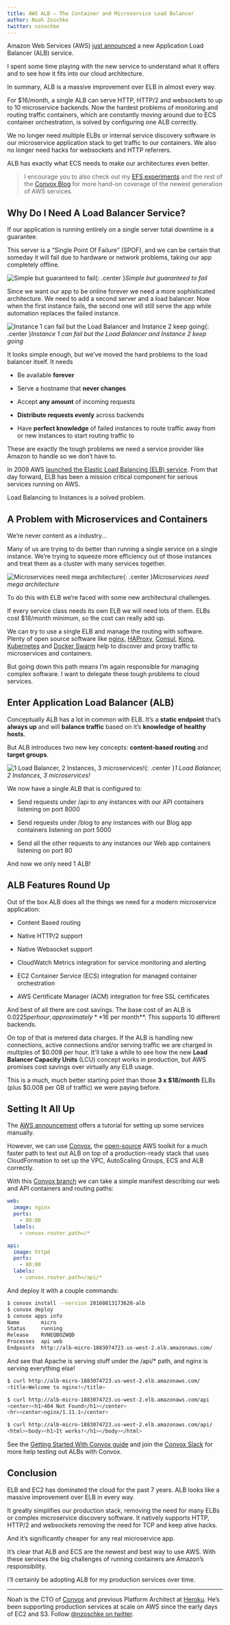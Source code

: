 ```yaml
---
title: AWS ALB — The Container and Microservice Load Balancer
author: Noah Zoschke
twitter: nzoschke
---
```


Amazon Web Services (AWS) [just announced](https://aws.amazon.com/blogs/aws/new-aws-application-load-balancer/) a new Application Load Balancer (ALB) service.

I spent some time playing with the new service to understand what it offers and to see how it fits into our cloud architecture.

In summary, ALB is a massive improvement over ELB in almost every way.

For $16/month, a single ALB can serve HTTP, HTTP/2 and websockets to up to 10 microservice backends. Now the hardest problems of monitoring and routing traffic containers, which are constantly moving around due to ECS container orchestration, is solved by configuring one ALB correctly.

We no longer need multiple ELBs or internal service discovery software in our microservice application stack to get traffic to our containers. We also no longer need hacks for websockets and HTTP referrers.

ALB has exactly what ECS needs to make our architectures even better.

<!--more-->

> I encourage you to also check out my [EFS experiments](https://convox.com/blog/efs/) and the rest of the [Convox Blog](https://convox.com/blog/) for more hand-on coverage of the newest generation of AWS services.

## Why Do I Need A Load Balancer Service?

If our application is running entirely on a single server total downtime is a guarantee.

This server is a “Single Point Of Failure” (SPOF), and we can be certain that someday it will fail due to hardware or network problems, taking our app completely offline.

![Simple but guaranteed to fail](https://medium2.global.ssl.fastly.net/max/2000/1*Tqsx2cNvxrsHA3AZYBb1Vg.png){: .center }*Simple but guaranteed to fail*

Since we want our app to be online forever we need a more sophisticated architecture. We need to add a second server and a load balancer. Now when the first instance fails, the second one will still serve the app while automation replaces the failed instance.

![Instance 1 can fail but the Load Balancer and Instance 2 keep going](https://medium2.global.ssl.fastly.net/max/2000/1*kycs3ghJko0iT0eNP8IJqw.png){: .center }*Instance 1 can fail but the Load Balancer and Instance 2 keep going*

It looks simple enough, but we’ve moved the hard problems to the load balancer itself. It needs 

* Be available **forever**

* Serve a hostname that **never changes**

* Accept **any amount** of incoming requests

* **Distribute requests evenly** across backends

* Have **perfect knowledge** of failed instances to route traffic away from or new instances to start routing traffic to

These are exactly the tough problems we need a service provider like Amazon to handle so we don’t have to.

In 2009 AWS [launched the Elastic Load Balancing (ELB) service](https://aws.amazon.com/blogs/aws/new-aws-load-balancing-automatic-scaling-and-cloud-monitoring-services/). From that day forward, ELB has been a mission critical component for serious services running on AWS.

Load Balancing to Instances is a solved problem.

## A Problem with Microservices and Containers

We’re never content as a industry…

Many of us are trying to do better than running a single service on a single instance. We’re trying to squeeze more efficiency out of those instances and treat them as a cluster with many services together.

![Microservices need mega architecture](https://medium2.global.ssl.fastly.net/max/2000/1*2kRAm8Np5dRzYiebhHnroQ.png){: .center }*Microservices need mega architecture*

To do this with ELB we’re faced with some new architectural challenges. 

If every service class needs its own ELB we will need lots of them. ELBs cost $18/month minimum, so the cost can really add up.

We can try to use a single ELB and manage the routing with software. Plenty of open source software like [nginx](https://www.nginx.com/), [HAProxy](http://www.haproxy.org/), [Consul](https://www.consul.io/), [Kong](https://getkong.org/), [Kubernetes](http://kubernetes.io/) and [Docker Swarm](https://docs.docker.com/swarm/) help to discover and proxy traffic to microservices and containers.

But going down this path means I’m again responsible for managing complex software. I want to delegate these tough problems to cloud services.

## Enter Application Load Balancer (ALB)

Conceptually ALB has a lot in common with ELB. It’s a **static endpoint** that’s **always up** and will **balance traffic** based on it’s **knowledge of healthy hosts**.

But ALB introduces two new key concepts: **content-based routing** and **target groups**.

![1 Load Balancer, 2 Instances, 3 microservices!](https://medium2.global.ssl.fastly.net/max/2000/1*q5M9h9OHNJ8TWh8X1Fuz2g.png){: .center }*1 Load Balancer, 2 Instances, 3 microservices!*

We now have a single ALB that is configured to:

* Send requests under /api to any instances with our API containers listening on port 8000

* Send requests under /blog to any instances with our Blog app containers listening on port 5000

* Send all the other requests to any instances our Web app containers listening on port 80

And now we only need 1 ALB!

## ALB Features Round Up

Out of the box ALB does all the things we need for a modern microservice application:

* Content Based routing

* Native HTTP/2 support

* Native Websocket support

* CloudWatch Metrics integration for service monitoring and alerting

* EC2 Container Service (ECS) integration for managed container orchestration

* AWS Certificate Manager (ACM) integration for free SSL certificates

And best of all there are cost savings. The base cost of an ALB is $0.0225 per hour, approximately **$16 per month**. This supports 10 different backends.

On top of that is metered data charges. If the ALB is handling new connections, active connections and/or serving traffic we are charged in multiples of $0.008 per hour. It'll take a while to see how the new **Load Balancer Capacity Units** (LCU) concept works in production, but AWS promises cost savings over virtually any ELB usage.

This is a much, much better starting point than those **3 x $18/month** ELBs (plus $0.008 per GB of traffic) we were paying before.

## Setting It All Up

The [AWS announcement](https://aws.amazon.com/blogs/aws/new-aws-application-load-balancer/) offers a tutorial for setting up some services manually.

However, we can use [Convox](https://convox.com/), the [open-source](https://github.com/convox/rack) AWS toolkit for a much faster path to test out ALB on top of a production-ready stack that uses CloudFormation to set up the VPC, AutoScaling Groups, ECS and ALB correctly.

With this [Convox branch](https://github.com/convox/rack/pull/1045) we can take a simple manifest describing our web and API containers and routing paths:

```yaml
web:
  image: nginx
  ports:
    - 80:80
  labels:
    - convox.router.path=/*

api:
  image: httpd
  ports:
    - 80:80
  labels:
    - convox.router.path=/api/*
```

And deploy it with a couple commands:

```bash
$ convox install --version 20160813173628-alb
$ convox deploy
$ convox apps info
Name       micro
Status     running
Release    RVNEQBOZWQD
Processes  api web
Endpoints  http://alb-micro-1883074723.us-west-2.elb.amazonaws.com/
```

And see that Apache is serving stuff under the /api/* path, and nginx is serving everything else!

```bash
$ curl http://alb-micro-1883074723.us-west-2.elb.amazonaws.com/
<title>Welcome to nginx!</title>

$ curl http://alb-micro-1883074723.us-west-2.elb.amazonaws.com/api
<center><h1>404 Not Found</h1></center>
<hr><center>nginx/1.11.1</center>

$ curl http://alb-micro-1883074723.us-west-2.elb.amazonaws.com/api/
<html><body><h1>It works!</h1></body></html>
```

See the [Getting Started With Convox guide](https://convox.com/docs/getting-started/) and join the [Convox Slack](http://invite.convox.com/) for more help testing out ALBs with Convox.

## Conclusion

ELB and EC2 has dominated the cloud for the past 7 years. ALB looks like a massive improvement over ELB in every way.

It greatly simplifies our production stack, removing the need for many ELBs or complex microservice discovery software. It natively supports HTTP, HTTP/2 and websockets removing the need for TCP and keep alive hacks. 

And it’s significantly cheaper for any real microservice app.

It’s clear that ALB and ECS are the newest and best way to use AWS. With these services the big challenges of running containers are Amazon’s responsibility.

I’ll certainly be adopting ALB for my production services over time.

---

Noah is the CTO of [Convox](https://convox.com/) and previous Platform Architect at [Heroku](https://www.heroku.com/). He’s been supporting production services at scale on AWS since the early days of EC2 and S3. Follow <a href="https://twitter.com/nzoschke">@nzoschke on twitter</a>.


